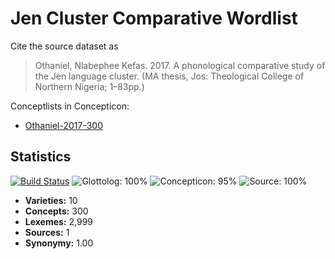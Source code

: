# Jen Cluster Comparative Wordlist

Cite the source dataset as

> Othaniel, Nlabephee Kefas. 2017. A phonological comparative study of the Jen language cluster. (MA thesis, Jos: Theological College of Northern Nigeria; 1–83pp.)


Conceptlists in Concepticon:
- [Othaniel-2017-300](https://concepticon.clld.org/contributions/Othaniel-2017-300)
## Statistics


[![Build Status](https://travis-ci.org/lexibank/othanieljen.svg?branch=master)](https://travis-ci.org/lexibank/othanieljen)
![Glottolog: 100%](https://img.shields.io/badge/Glottolog-100%25-brightgreen.svg "Glottolog: 100%")
![Concepticon: 95%](https://img.shields.io/badge/Concepticon-95%25-green.svg "Concepticon: 95%")
![Source: 100%](https://img.shields.io/badge/Source-100%25-brightgreen.svg "Source: 100%")

- **Varieties:** 10
- **Concepts:** 300
- **Lexemes:** 2,999
- **Sources:** 1
- **Synonymy:** 1.00